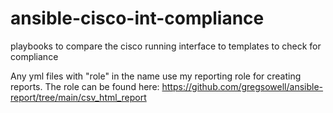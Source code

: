# ansible-cisco-int-compliance
playbooks to compare the cisco running interface to templates to check for compliance

Any yml files with "role" in the name use my reporting role for creating reports.  The role can be found here: https://github.com/gregsowell/ansible-report/tree/main/csv_html_report

